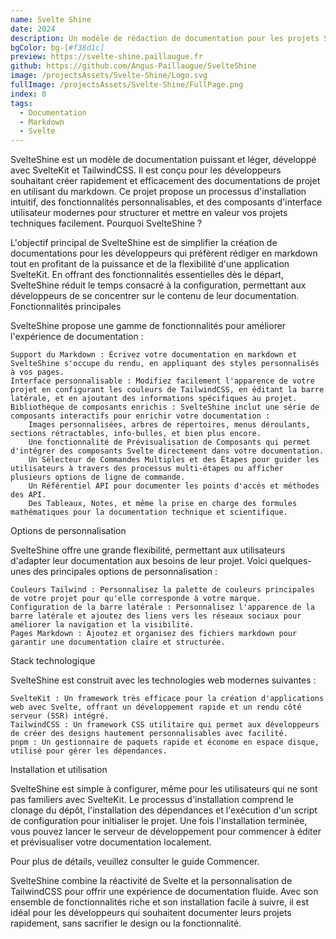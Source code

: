 ```yaml
---
name: Svelte Shine
date: 2024
description: Un modèle de rédaction de documentation pour les projets Svelte.
bgColor: bg-[#f38d1c]
preview: https://svelte-shine.paillaugue.fr
github: https://github.com/Angus-Paillaugue/SvelteShine
image: /projectsAssets/Svelte-Shine/Logo.svg
fullImage: /projectsAssets/Svelte-Shine/FullPage.png
index: 0
tags:
  - Documentation
  - Markdown
  - Svelte
---
```


SvelteShine est un modèle de documentation puissant et léger, développé avec SvelteKit et TailwindCSS. Il est conçu pour les développeurs souhaitant créer rapidement et efficacement des documentations de projet en utilisant du markdown. Ce projet propose un processus d'installation intuitif, des fonctionnalités personnalisables, et des composants d'interface utilisateur modernes pour structurer et mettre en valeur vos projets techniques facilement.
Pourquoi SvelteShine ?

L'objectif principal de SvelteShine est de simplifier la création de documentations pour les développeurs qui préfèrent rédiger en markdown tout en profitant de la puissance et de la flexibilité d'une application SvelteKit. En offrant des fonctionnalités essentielles dès le départ, SvelteShine réduit le temps consacré à la configuration, permettant aux développeurs de se concentrer sur le contenu de leur documentation.
Fonctionnalités principales

SvelteShine propose une gamme de fonctionnalités pour améliorer l'expérience de documentation :

    Support du Markdown : Écrivez votre documentation en markdown et SvelteShine s'occupe du rendu, en appliquant des styles personnalisés à vos pages.
    Interface personnalisable : Modifiez facilement l'apparence de votre projet en configurant les couleurs de TailwindCSS, en éditant la barre latérale, et en ajoutant des informations spécifiques au projet.
    Bibliothèque de composants enrichis : SvelteShine inclut une série de composants interactifs pour enrichir votre documentation :
        Images personnalisées, arbres de répertoires, menus déroulants, sections rétractables, info-bulles, et bien plus encore.
        Une fonctionnalité de Prévisualisation de Composants qui permet d'intégrer des composants Svelte directement dans votre documentation.
        Un Sélecteur de Commandes Multiples et des Étapes pour guider les utilisateurs à travers des processus multi-étapes ou afficher plusieurs options de ligne de commande.
        Un Référentiel API pour documenter les points d'accès et méthodes des API.
        Des Tableaux, Notes, et même la prise en charge des formules mathématiques pour la documentation technique et scientifique.

Options de personnalisation

SvelteShine offre une grande flexibilité, permettant aux utilisateurs d'adapter leur documentation aux besoins de leur projet. Voici quelques-unes des principales options de personnalisation :

    Couleurs Tailwind : Personnalisez la palette de couleurs principales de votre projet pour qu'elle corresponde à votre marque.
    Configuration de la barre latérale : Personnalisez l'apparence de la barre latérale et ajoutez des liens vers les réseaux sociaux pour améliorer la navigation et la visibilité.
    Pages Markdown : Ajoutez et organisez des fichiers markdown pour garantir une documentation claire et structurée.

Stack technologique

SvelteShine est construit avec les technologies web modernes suivantes :

    SvelteKit : Un framework très efficace pour la création d'applications web avec Svelte, offrant un développement rapide et un rendu côté serveur (SSR) intégré.
    TailwindCSS : Un framework CSS utilitaire qui permet aux développeurs de créer des designs hautement personnalisables avec facilité.
    pnpm : Un gestionnaire de paquets rapide et économe en espace disque, utilisé pour gérer les dépendances.

Installation et utilisation

SvelteShine est simple à configurer, même pour les utilisateurs qui ne sont pas familiers avec SvelteKit. Le processus d'installation comprend le clonage du dépôt, l'installation des dépendances et l'exécution d'un script de configuration pour initialiser le projet. Une fois l'installation terminée, vous pouvez lancer le serveur de développement pour commencer à éditer et prévisualiser votre documentation localement.

Pour plus de détails, veuillez consulter le guide Commencer.

SvelteShine combine la réactivité de Svelte et la personnalisation de TailwindCSS pour offrir une expérience de documentation fluide. Avec son ensemble de fonctionnalités riche et son installation facile à suivre, il est idéal pour les développeurs qui souhaitent documenter leurs projets rapidement, sans sacrifier le design ou la fonctionnalité.
